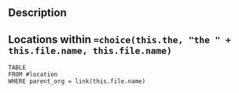 ## Description

## Locations within `=choice(this.the, "the " + this.file.name, this.file.name)`
```dataview
TABLE
FROM #location 
WHERE parent_org = link(this.file.name)
```